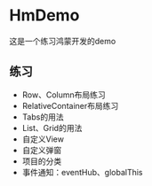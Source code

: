# HmDemo
这是一个练习鸿蒙开发的demo

## 练习
- Row、Column布局练习
- RelativeContainer布局练习
- Tabs的用法
- List、Grid的用法
- 自定义View
- 自定义弹窗
- 项目的分类
- 事件通知：eventHub、globalThis



